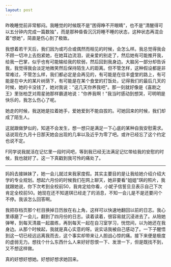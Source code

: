 ```yaml
---
layout: post
---
```

昨晚睡觉前非常郁闷。我睡觉的时候既不是"困得睁不开眼睛"，也不是"清醒得可以五分钟内完成一篇数独"，而是那种昏昏沉沉将睡不睡的状态，这种状态再混合着"想她"，简直是伤心到了极致。
  
我想着若干天后，我们因为或巧合或偶然而相见的时候，会怎么样。我总觉得我会不顾一切冲上去抱紧她，在她耳边流泪，说亲爱的别走了，然后她有可能推开我，给我一巴掌，似乎也有可能输给我的软弱，然后回到我身边。大脑另一部分却告诉我，我觉得我会淡定地微笑然后保持陌生人的距离。但不管怎样，这种假设都是非常难过，不管怎么样，我们都必定是会再见的，有可能是在往丰盛堂的路上，有可能是在中大的某片树荫下，有可能是在某个食堂的打饭处，记得我们的最后几天的时候，她的卡没钱了，她对我说："这几天你养我吧"。那一刻就好像是《喜剧之王》里张柏芝对周星驰那样霸道地说："你养我啊！"我当时感动到想哭，可明明是快乐的，我怎么伤心了呢。
  
她走的时候，我送她是拉着她手，爱她爱到不能自拔的。可她回来的时候，我们却成了陌生人。
  
这就跟做梦似的，知道不会发生，想一想只是满足一下心底的某种自我安慰需求。话说现在九月十日那天她会出现的几率以及近乎为零了吧。或许已经忘了这个约定也说不定。
  
F同学说我就活在记忆里一段时间吧，等到我已经无法满足记忆带给我的安慰的时候，我也就好了。这一下真戳到我可怜的痛处了。

* * *

妈妈去接妹妹了，她一会儿就过来我家度假。其实主要目的是让我给她介绍介绍大学的专业规划。想起六月份的时候我们在网上聊天，她非要看"姐姐"琪的照片，我就跟她说，你下次考到全校前50，我肯定给你看，小妮子信誓旦旦表示自己下次肯定全校前50。她现在还不知道琪已经走了的消息，不知一会儿是不是还要问个不停。我该怎么回答啊。
  
我把存档页那个栏目换掉日历放在右上角，这样可以快速地翻回以前的日志。我心里琢磨了一会儿，翻到了四月份的日志。读着读着，很容易就沉浸进去了。从陪她弹琴，到每天清晨一起晨练，再到每天一起在自习室学习，恍惚间，以为她还在我身边。从那个时候起，我就是真心实意的呀。说实话我被自己感动了。一下子醒悟到这一切已经远远离我而去，这个事实却带来让人胆战心惊的痛。接下来便是极度的虚弱无力。想找个什么东西什么人来好好怨恨一下、发泄一下，但是既找不到，又不想这样做。
  
真的好想好想她。好想好想求她回来。